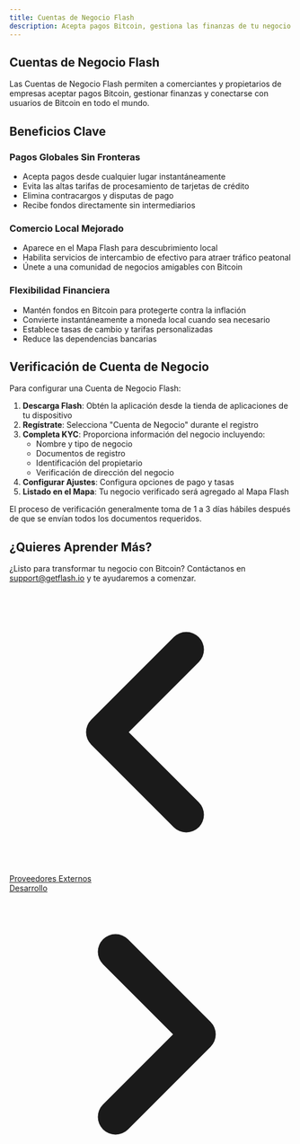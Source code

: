 ```yaml
---
title: Cuentas de Negocio Flash
description: Acepta pagos Bitcoin, gestiona las finanzas de tu negocio y únete a la red global de comerciantes habilitados para Flash
---
```


## Cuentas de Negocio Flash

Las Cuentas de Negocio Flash permiten a comerciantes y propietarios de empresas aceptar pagos Bitcoin, gestionar finanzas y conectarse con usuarios de Bitcoin en todo el mundo.

## Beneficios Clave

### Pagos Globales Sin Fronteras
- Acepta pagos desde cualquier lugar instantáneamente
- Evita las altas tarifas de procesamiento de tarjetas de crédito
- Elimina contracargos y disputas de pago
- Recibe fondos directamente sin intermediarios

### Comercio Local Mejorado
- Aparece en el Mapa Flash para descubrimiento local
- Habilita servicios de intercambio de efectivo para atraer tráfico peatonal
- Únete a una comunidad de negocios amigables con Bitcoin

### Flexibilidad Financiera
- Mantén fondos en Bitcoin para protegerte contra la inflación
- Convierte instantáneamente a moneda local cuando sea necesario
- Establece tasas de cambio y tarifas personalizadas
- Reduce las dependencias bancarias

## Verificación de Cuenta de Negocio

Para configurar una Cuenta de Negocio Flash:

1. **Descarga Flash**: Obtén la aplicación desde la tienda de aplicaciones de tu dispositivo
2. **Regístrate**: Selecciona "Cuenta de Negocio" durante el registro
3. **Completa KYC**: Proporciona información del negocio incluyendo:
   - Nombre y tipo de negocio
   - Documentos de registro
   - Identificación del propietario
   - Verificación de dirección del negocio
4. **Configurar Ajustes**: Configura opciones de pago y tasas
5. **Listado en el Mapa**: Tu negocio verificado será agregado al Mapa Flash

El proceso de verificación generalmente toma de 1 a 3 días hábiles después de que se envían todos los documentos requeridos.

## ¿Quieres Aprender Más?

¿Listo para transformar tu negocio con Bitcoin? Contáctanos en [support@getflash.io](mailto:support@getflash.io) y te ayudaremos a comenzar.

<!-- Navigation links -->
<div class="flex justify-between items-center mt-8 pt-4 border-t border-zinc-200 dark:border-zinc-700">
  <div class="w-1/3 text-left">
    <a href="third-party-vendors" class="inline-flex items-center bg-purple-600 hover:bg-purple-700 text-white rounded-md transition-colors px-4 py-2 text-sm font-medium shadow-sm hover:shadow-md">
      <svg xmlns="http://www.w3.org/2000/svg" class="h-6 w-6 mr-2" fill="none" viewBox="0 0 24 24" stroke="currentColor">
        <path stroke-linecap="round" stroke-linejoin="round" stroke-width="3" d="M15 19l-7-7 7-7" />
      </svg>
      Proveedores Externos
    </a>
  </div>
  <div class="w-1/3 text-center">
    <!-- Optional center content -->
  </div>
  <div class="w-1/3 text-right">
    <a href="development" class="inline-flex items-center bg-purple-600 hover:bg-purple-700 text-white rounded-md transition-colors px-4 py-2 text-sm font-medium shadow-sm hover:shadow-md">
      Desarrollo
      <svg xmlns="http://www.w3.org/2000/svg" class="h-6 w-6 ml-2" fill="none" viewBox="0 0 24 24" stroke="currentColor">
        <path stroke-linecap="round" stroke-linejoin="round" stroke-width="3" d="M9 5l7 7-7 7" />
      </svg>
    </a>
  </div>
</div>